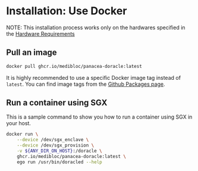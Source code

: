 # Installation: Use Docker

NOTE: This installation process works only on the hardwares specified in the [Hardware Requirements](../README.md#hardware-requirements)


## Pull an image

```bash
docker pull ghcr.io/medibloc/panacea-doracle:latest
```
It is highly recommended to use a specific Docker image tag instead of `latest`. You can find image tags from the [Github Packages page](https://github.com/medibloc/panacea-doracle/pkgs/container/panacea-doracle).


## Run a container using SGX

This is a sample command to show you how to run a container using SGX in your host.

```bash
docker run \
    --device /dev/sgx_enclave \
    --device /dev/sgx_provision \
    -v ${ANY_DIR_ON_HOST}:/doracle \
    ghcr.io/medibloc/panacea-doracle:latest \
    ego run /usr/bin/doracled --help
```